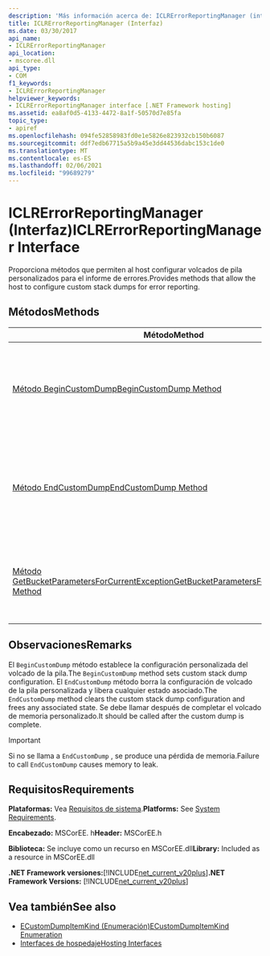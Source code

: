 ```yaml
---
description: 'Más información acerca de: ICLRErrorReportingManager (interfaz)'
title: ICLRErrorReportingManager (Interfaz)
ms.date: 03/30/2017
api_name:
- ICLRErrorReportingManager
api_location:
- mscoree.dll
api_type:
- COM
f1_keywords:
- ICLRErrorReportingManager
helpviewer_keywords:
- ICLRErrorReportingManager interface [.NET Framework hosting]
ms.assetid: ea8af0d5-4133-4472-8a1f-50570d7e85fa
topic_type:
- apiref
ms.openlocfilehash: 094fe52858983fd0e1e5826e823932cb150b6087
ms.sourcegitcommit: ddf7edb67715a5b9a45e3dd44536dabc153c1de0
ms.translationtype: MT
ms.contentlocale: es-ES
ms.lasthandoff: 02/06/2021
ms.locfileid: "99689279"
---
```

# <a name="iclrerrorreportingmanager-interface"></a><span data-ttu-id="257b4-103">ICLRErrorReportingManager (Interfaz)</span><span class="sxs-lookup"><span data-stu-id="257b4-103">ICLRErrorReportingManager Interface</span></span>

<span data-ttu-id="257b4-104">Proporciona métodos que permiten al host configurar volcados de pila personalizados para el informe de errores.</span><span class="sxs-lookup"><span data-stu-id="257b4-104">Provides methods that allow the host to configure custom stack dumps for error reporting.</span></span>  
  
## <a name="methods"></a><span data-ttu-id="257b4-105">Métodos</span><span class="sxs-lookup"><span data-stu-id="257b4-105">Methods</span></span>  
  
|<span data-ttu-id="257b4-106">Método</span><span class="sxs-lookup"><span data-stu-id="257b4-106">Method</span></span>|<span data-ttu-id="257b4-107">Descripción</span><span class="sxs-lookup"><span data-stu-id="257b4-107">Description</span></span>|  
|------------|-----------------|  
|[<span data-ttu-id="257b4-108">Método BeginCustomDump</span><span class="sxs-lookup"><span data-stu-id="257b4-108">BeginCustomDump Method</span></span>](iclrerrorreportingmanager-begincustomdump-method.md)|<span data-ttu-id="257b4-109">Especifica la configuración de los volcados de pila personalizados para el informe de errores.</span><span class="sxs-lookup"><span data-stu-id="257b4-109">Specifies the configuration of custom stack dumps for error reporting.</span></span>|  
|[<span data-ttu-id="257b4-110">Método EndCustomDump</span><span class="sxs-lookup"><span data-stu-id="257b4-110">EndCustomDump Method</span></span>](iclrerrorreportingmanager-endcustomdump-method.md)|<span data-ttu-id="257b4-111">Borra la configuración de volcado de la pila personalizada establecida por una llamada anterior a `BeginCustomDump` .</span><span class="sxs-lookup"><span data-stu-id="257b4-111">Clears the custom stack dump configuration that was set by an earlier call to `BeginCustomDump`.</span></span>|  
|[<span data-ttu-id="257b4-112">Método GetBucketParametersForCurrentException</span><span class="sxs-lookup"><span data-stu-id="257b4-112">GetBucketParametersForCurrentException Method</span></span>](iclrerrorreportingmanager-getbucketparametersforcurrentexception-method.md)|<span data-ttu-id="257b4-113">Obtiene el depósito de Watson para la excepción actual en el subproceso que realiza la llamada.</span><span class="sxs-lookup"><span data-stu-id="257b4-113">Gets the Watson bucket for the current exception on the calling thread.</span></span>|  
  
## <a name="remarks"></a><span data-ttu-id="257b4-114">Observaciones</span><span class="sxs-lookup"><span data-stu-id="257b4-114">Remarks</span></span>  

 <span data-ttu-id="257b4-115">El `BeginCustomDump` método establece la configuración personalizada del volcado de la pila.</span><span class="sxs-lookup"><span data-stu-id="257b4-115">The `BeginCustomDump` method sets custom stack dump configuration.</span></span> <span data-ttu-id="257b4-116">El `EndCustomDump` método borra la configuración de volcado de la pila personalizada y libera cualquier estado asociado.</span><span class="sxs-lookup"><span data-stu-id="257b4-116">The `EndCustomDump` method clears the custom stack dump configuration and frees any associated state.</span></span> <span data-ttu-id="257b4-117">Se debe llamar después de completar el volcado de memoria personalizado.</span><span class="sxs-lookup"><span data-stu-id="257b4-117">It should be called after the custom dump is complete.</span></span>  
  
> [!IMPORTANT]
> <span data-ttu-id="257b4-118">Si no se llama a `EndCustomDump` , se produce una pérdida de memoria.</span><span class="sxs-lookup"><span data-stu-id="257b4-118">Failure to call `EndCustomDump` causes memory to leak.</span></span>  
  
## <a name="requirements"></a><span data-ttu-id="257b4-119">Requisitos</span><span class="sxs-lookup"><span data-stu-id="257b4-119">Requirements</span></span>  

 <span data-ttu-id="257b4-120">**Plataformas:** Vea [Requisitos de sistema](../../get-started/system-requirements.md).</span><span class="sxs-lookup"><span data-stu-id="257b4-120">**Platforms:** See [System Requirements](../../get-started/system-requirements.md).</span></span>  
  
 <span data-ttu-id="257b4-121">**Encabezado:** MSCorEE. h</span><span class="sxs-lookup"><span data-stu-id="257b4-121">**Header:** MSCorEE.h</span></span>  
  
 <span data-ttu-id="257b4-122">**Biblioteca:** Se incluye como un recurso en MSCorEE.dll</span><span class="sxs-lookup"><span data-stu-id="257b4-122">**Library:** Included as a resource in MSCorEE.dll</span></span>  
  
 <span data-ttu-id="257b4-123">**.NET Framework versiones:**[!INCLUDE[net_current_v20plus](../../../../includes/net-current-v20plus-md.md)]</span><span class="sxs-lookup"><span data-stu-id="257b4-123">**.NET Framework Versions:** [!INCLUDE[net_current_v20plus](../../../../includes/net-current-v20plus-md.md)]</span></span>  
  
## <a name="see-also"></a><span data-ttu-id="257b4-124">Vea también</span><span class="sxs-lookup"><span data-stu-id="257b4-124">See also</span></span>

- [<span data-ttu-id="257b4-125">ECustomDumpItemKind (Enumeración)</span><span class="sxs-lookup"><span data-stu-id="257b4-125">ECustomDumpItemKind Enumeration</span></span>](ecustomdumpitemkind-enumeration.md)
- [<span data-ttu-id="257b4-126">Interfaces de hospedaje</span><span class="sxs-lookup"><span data-stu-id="257b4-126">Hosting Interfaces</span></span>](hosting-interfaces.md)
